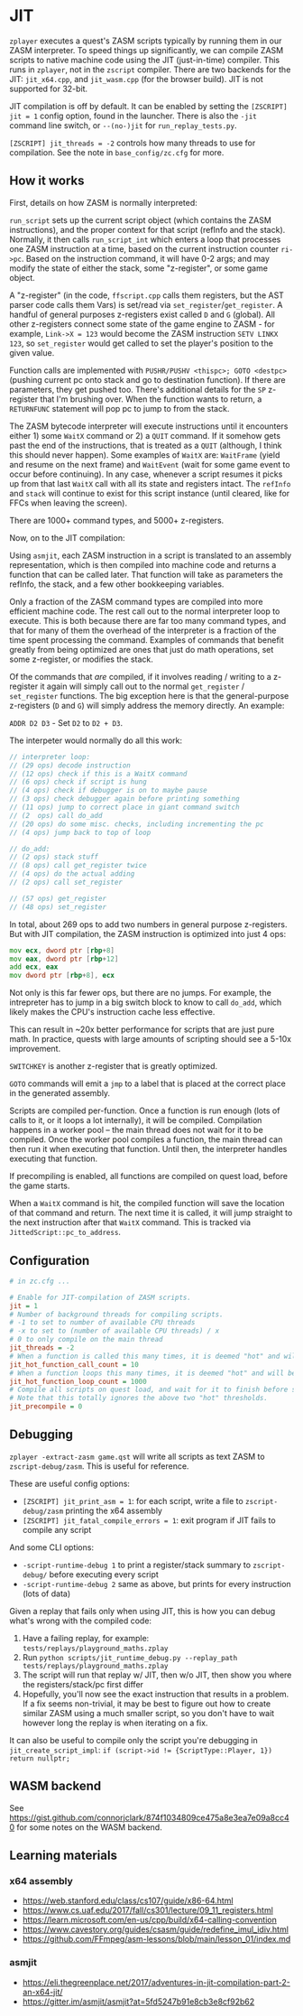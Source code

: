 # JIT

`zplayer` executes a quest's ZASM scripts typically by running them in our ZASM interpreter. To speed things up significantly, we can compile ZASM scripts to native machine code using the JIT (just-in-time) compiler. This runs in `zplayer`, not in the `zscript` compiler. There are two backends for the JIT: `jit_x64.cpp`, and `jit_wasm.cpp` (for the browser build). JIT is not supported for 32-bit.

JIT compilation is off by default. It can be enabled by setting the `[ZSCRIPT] jit = 1` config option, found in the launcher. There is also the `-jit` command line switch, or `--(no-)jit` for `run_replay_tests.py`.

`[ZSCRIPT] jit_threads = -2` controls how many threads to use for compilation. See the note in `base_config/zc.cfg` for more.

## How it works

First, details on how ZASM is normally interpreted:

`run_script` sets up the current script object (which contains the ZASM instructions), and the proper context for that script (refInfo and the stack). Normally, it then calls `run_script_int` which enters a loop that processes one ZASM instruction at a time, based on the current instruction counter `ri->pc`. Based on the instruction command, it will have 0-2 args; and may modify the state of either the stack, some "z-register", or some game object.

A "z-register" (in the code, `ffscript.cpp` calls them registers, but the AST parser code calls them Vars) is set/read via `set_register`/`get_register`. A handful of general purposes z-registers exist called `D` and `G` (global). All other z-registers connect some state of the game engine to ZASM - for example, `Link->X = 123` would become the ZASM instruction `SETV LINKX 123`, so `set_register` would get called to set the player's position to the given value.

Function calls are implemented with `PUSHR/PUSHV <thispc>; GOTO <destpc>` (pushing current pc onto stack and go to destination function). If there are parameters, they get pushed too. There's additional details for the `SP` z-register that I'm brushing over. When the function wants to return, a `RETURNFUNC` statement will pop pc to jump to from the stack.

The ZASM bytecode interpreter will execute instructions until it encounters either 1) some `WaitX` command or 2) a `QUIT` command. If it somehow gets past the end of the instructions, that is treated as a `QUIT` (although, I think this should never happen). Some examples of `WaitX` are: `WaitFrame` (yield and resume on the next frame) and `WaitEvent` (wait for some game event to occur before continuing). In any case, whenever a script resumes it picks up from that last `WaitX` call with all its state and registers intact. The `refInfo` and `stack` will continue to exist for this script instance (until cleared, like for FFCs when leaving the screen).

There are 1000+ command types, and 5000+ z-registers.

Now, on to the JIT compilation:

Using `asmjit`, each ZASM instruction in a script is translated to an assembly representation, which is then compiled into machine code and returns a function that can be called later. That function will take as parameters the refInfo, the stack, and a few other bookkeeping variables.

Only a fraction of the ZASM command types are compiled into more efficient machine code. The rest call out to the normal interpreter loop to execute. This is both because there are far too many command types, and that for many of them the overhead of the interpreter is a fraction of the time spent processing the command. Examples of commands that benefit greatly from being optimized are ones that just do math operations, set some z-register, or modifies the stack.

Of the commands that _are_ compiled, if it involves reading / writing to a z-register it again will simply call out to the normal `get_register` / `set_register` functions. The big exception here is that the general-purpose z-registers (`D` and `G`) will simply address the memory directly. An example:

`ADDR D2 D3` - Set `D2` to `D2 + D3`.

The interpeter would normally do all this work:

```c
// interpreter loop:
// (29 ops) decode instruction
// (12 ops) check if this is a WaitX command
// (6 ops) check if script is hung
// (4 ops) check if debugger is on to maybe pause
// (3 ops) check debugger again before printing something
// (11 ops) jump to correct place in giant command switch
// (2  ops) call do_add
// (20 ops) do some misc. checks, including incrementing the pc
// (4 ops) jump back to top of loop

// do_add:
// (2 ops) stack stuff
// (8 ops) call get_register twice
// (4 ops) do the actual adding
// (2 ops) call set_register

// (57 ops) get_register
// (48 ops) set_register
```

In total, about 269 ops to add two numbers in general purpose z-registers. But with JIT compilation, the ZASM instruction is optimized into just 4 ops:

```asm
mov ecx, dword ptr [rbp+8]
mov eax, dword ptr [rbp+12]
add ecx, eax
mov dword ptr [rbp+8], ecx
```

Not only is this far fewer ops, but there are no jumps. For example, the intrepreter has to jump in a big switch block to know to call `do_add`, which likely makes the CPU's instruction cache less effective.

This can result in ~20x better performance for scripts that are just pure math. In practice, quests with large amounts of scripting should see a 5-10x improvement.

`SWITCHKEY` is another z-register that is greatly optimized.

`GOTO` commands will emit a `jmp` to a label that is placed at the correct place in the generated assembly.

Scripts are compiled per-function. Once a function is run enough (lots of calls to it, or it loops a lot internally), it will be compiled. Compilation happens in a worker pool – the main thread does not wait for it to be compiled. Once the worker pool compiles a function, the main thread can then run it when executing that function. Until then, the interpreter handles executing that function.

If precompiling is enabled, all functions are compiled on quest load, before the game starts.

When a `WaitX` command is hit, the compiled function will save the location of that command and return. The next time it is called, it will jump straight to the next instruction after that `WaitX` command. This is tracked via `JittedScript::pc_to_address`.

## Configuration

```ini
# in zc.cfg ...

# Enable for JIT-compilation of ZASM scripts.
jit = 1
# Number of background threads for compiling scripts.
# -1 to set to number of available CPU threads
# -x to set to (number of available CPU threads) / x
# 0 to only compile on the main thread
jit_threads = -2
# When a function is called this many times, it is deemed "hot" and will be compiled by the JIT.
jit_hot_function_call_count = 10
# When a function loops this many times, it is deemed "hot" and will be compiled by the JIT.
jit_hot_function_loop_count = 1000
# Compile all scripts on quest load, and wait for it to finish before starting the game.
# Note that this totally ignores the above two "hot" thresholds.
jit_precompile = 0
```

## Debugging

`zplayer -extract-zasm game.qst` will write all scripts as text ZASM to `zscript-debug/zasm`. This is useful for reference.

These are useful config options:

- `[ZSCRIPT] jit_print_asm = 1`: for each script, write a file to `zscript-debug/zasm` printing the x64 assembly
- `[ZSCRIPT] jit_fatal_compile_errors = 1`: exit program if JIT fails to compile any script

And some CLI options:

- `-script-runtime-debug 1` to print a register/stack summary to `zscript-debug/` before executing every script
- `-script-runtime-debug 2` same as above, but prints for every instruction (lots of data)

Given a replay that fails only when using JIT, this is how you can debug what's wrong with the compiled code:

1. Have a failing replay, for example: `tests/replays/playground_maths.zplay`
1. Run `python scripts/jit_runtime_debug.py --replay_path tests/replays/playground_maths.zplay`
1. The script will run that replay w/ JIT, then w/o JIT, then show you where the registers/stack/pc first differ
1. Hopefully, you'll now see the exact instruction that results in a problem. If a fix seems non-trivial, it may be best to figure out how to create similar ZASM using a much smaller script, so you don't have to wait however long the replay is when iterating on a fix.

It can also be useful to compile only the script you're debugging in `jit_create_script_impl`: `if (script->id != {ScriptType::Player, 1}) return nullptr;`

## WASM backend

See https://gist.github.com/connorjclark/874f1034809ce475a8e3ea7e09a8cc40 for some notes on the WASM backend.

## Learning materials

### x64 assembly

- https://web.stanford.edu/class/cs107/guide/x86-64.html
- https://www.cs.uaf.edu/2017/fall/cs301/lecture/09_11_registers.html
- https://learn.microsoft.com/en-us/cpp/build/x64-calling-convention
- https://www.cavestory.org/guides/csasm/guide/redefine_imul_idiv.html
- https://github.com/FFmpeg/asm-lessons/blob/main/lesson_01/index.md

### asmjit

- https://eli.thegreenplace.net/2017/adventures-in-jit-compilation-part-2-an-x64-jit/
- https://gitter.im/asmjit/asmjit?at=5fd5247b91e8cb3e8cf92b62
